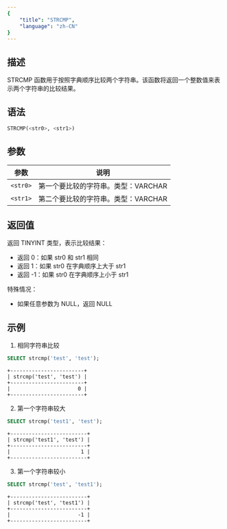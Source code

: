 ```yaml
---
{
    "title": "STRCMP",
    "language": "zh-CN"
}
---
```


<!-- 
Licensed to the Apache Software Foundation (ASF) under one
or more contributor license agreements.  See the NOTICE file
distributed with this work for additional information
regarding copyright ownership.  The ASF licenses this file
to you under the Apache License, Version 2.0 (the
"License"); you may not use this file except in compliance
with the License.  You may obtain a copy of the License at

  http://www.apache.org/licenses/LICENSE-2.0

Unless required by applicable law or agreed to in writing,
software distributed under the License is distributed on an
"AS IS" BASIS, WITHOUT WARRANTIES OR CONDITIONS OF ANY
KIND, either express or implied.  See the License for the
specific language governing permissions and limitations
under the License.
-->

## 描述

STRCMP 函数用于按照字典顺序比较两个字符串。该函数将返回一个整数值来表示两个字符串的比较结果。

## 语法

```sql
STRCMP(<str0>, <str1>)
```

## 参数
| 参数 | 说明 |
| ------- | ----------------------------------------- |
| `<str0>` | 第一个要比较的字符串。类型：VARCHAR |
| `<str1>` | 第二个要比较的字符串。类型：VARCHAR |

## 返回值

返回 TINYINT 类型，表示比较结果：
- 返回 0：如果 str0 和 str1 相同
- 返回 1：如果 str0 在字典顺序上大于 str1
- 返回 -1：如果 str0 在字典顺序上小于 str1

特殊情况：
- 如果任意参数为 NULL，返回 NULL

## 示例

1. 相同字符串比较
```sql
SELECT strcmp('test', 'test');
```
```text
+------------------------+
| strcmp('test', 'test') |
+------------------------+
|                      0 |
+------------------------+
```

2. 第一个字符串较大
```sql
SELECT strcmp('test1', 'test');
```
```text
+-------------------------+
| strcmp('test1', 'test') |
+-------------------------+
|                       1 |
+-------------------------+
```

3. 第一个字符串较小
```sql
SELECT strcmp('test', 'test1');
```
```text
+-------------------------+
| strcmp('test', 'test1') |
+-------------------------+
|                      -1 |
+-------------------------+
```
